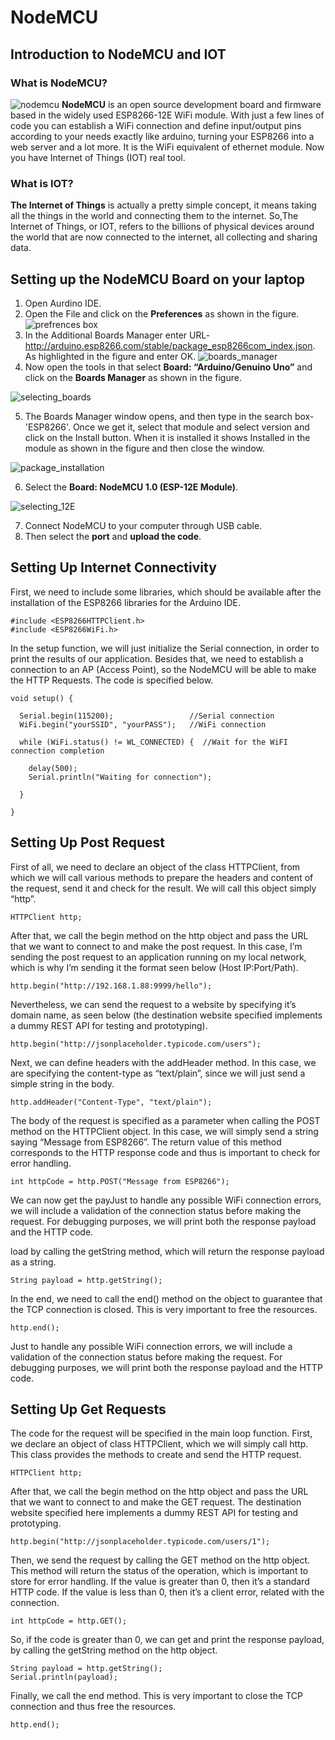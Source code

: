 # NodeMCU
## Introduction to NodeMCU and IOT
### What is NodeMCU?
![nodemcu](/images/nodemcu.jpg)
**NodeMCU** is an open source development board and firmware based in the widely used ESP8266-12E WiFi module. With just a few lines of code you can establish a WiFi connection and define input/output pins according to your needs exactly like arduino, turning your ESP8266 into a web server and a lot more. It is the WiFi equivalent of ethernet module. Now you have Internet of Things (IOT) real tool.
### What is IOT?
**The Internet of Things** is actually a pretty simple concept, it means taking all the things in the world and connecting them to the internet. So,The Internet of Things, or IOT, refers to the billions of physical devices around the world that are now connected to the internet, all collecting and sharing data.
## Setting up the NodeMCU Board on your laptop
1. Open Aurdino IDE.
2. Open the File and click on the **Preferences** as shown in the figure.
![prefrences box](/images/pref.jpg)
3. In the Additional Boards Manager enter URL- http://arduino.esp8266.com/stable/package_esp8266com_index.json. As highlighted in the figure and enter OK.
![boards_manager](/images/boards.jpg)
4. Now open the tools in that select **Board: “Arduino/Genuino Uno”** and click on the **Boards Manager** as shown in the figure.

![selecting_boards](/images/bs.jpg)

5. The Boards Manager window opens, and then type in the search box-'ESP8266'. Once we get it, select that module and select version and click on the Install button. When it is installed it shows Installed in the module as shown in the figure and then close the window.

![package_installation](/images/package.jpg)

6. Select the **Board: NodeMCU 1.0 (ESP-12E Module)**.

![selecting_12E](/images/12e.jpg)

7. Connect NodeMCU to your computer through USB cable.
8. Then select the **port** and **upload the code**.
## Setting Up Internet Connectivity
First, we need to include some libraries, which should be available after the installation of the ESP8266 libraries for the Arduino IDE.
```
#include <ESP8266HTTPClient.h>
#include <ESP8266WiFi.h>
```
In the setup function, we will just initialize the Serial connection, in order to print the results of our application. Besides that, we need to establish a connection to an AP (Access Point), so the NodeMCU will be able to make the HTTP Requests. The code is specified below.
```
void setup() {
 
  Serial.begin(115200);             	//Serial connection
  WiFi.begin("yourSSID", "yourPASS");   //WiFi connection
 
  while (WiFi.status() != WL_CONNECTED) {  //Wait for the WiFI connection completion
 
    delay(500);
    Serial.println("Waiting for connection");
 
  }
 
}
```
## Setting Up Post Request
First of all, we need to declare an object of the class HTTPClient, from which we will call various methods to prepare the headers and content of the request, send it and check for the result. We will call this object simply “http”.
```
HTTPClient http;
```
After that, we call the begin method on the http object and pass the URL that we want to connect to and make the post request. In this case, I’m sending the post request to an application running on my local network, which is why I’m sending it the format seen below (Host IP:Port/Path).
```
http.begin("http://192.168.1.88:9999/hello");
```
Nevertheless, we can send the request to a website by specifying it’s domain name, as seen below (the destination website specified implements a dummy REST API for testing and prototyping).
```
http.begin("http://jsonplaceholder.typicode.com/users");
```
Next, we can define headers with the addHeader method. In this case, we are specifying the content-type as “text/plain”, since we will just send a simple string in the body.
```
http.addHeader("Content-Type", "text/plain");
```
The body of the request is specified as a parameter when calling the POST method on the HTTPClient object. In this case, we will simply send a string saying “Message from ESP8266”. The return value of this method corresponds to the HTTP response code and thus is important to check for error handling.
```
int httpCode = http.POST("Message from ESP8266");
```
We can now get the payJust to handle any possible WiFi connection errors, we will include a validation of the connection status before making the request. For debugging purposes, we will print both the response payload and the HTTP code.

load by calling the getString method, which will return the response payload as a string.
```
String payload = http.getString();
```
In the end, we need to call the end() method on the object to guarantee that the TCP connection is closed. This is very important to free the resources.
```
http.end();
```
Just to handle any possible WiFi connection errors, we will include a validation of the connection status before making the request. For debugging purposes, we will print both the response payload and the HTTP code.

## Setting Up Get Requests

The code for the request will be specified in the main loop function. First, we declare an object of class HTTPClient, which we will simply call http. This class provides the methods to create and send the HTTP request.
```
HTTPClient http;
```
After that, we call the begin method on the http object and pass the URL that we want to connect to and make the GET request. The destination website specified here implements a dummy REST API for testing and prototyping.
```
http.begin("http://jsonplaceholder.typicode.com/users/1");
```
Then, we send the request by calling the GET method on the http object. This method will return the status of the operation, which is important to store for error handling. If the value is greater than 0, then it’s a standard HTTP code. If the value is less than 0, then it’s a client error, related with the connection. 
```
int httpCode = http.GET();
```
So, if the code is greater than 0, we can get and print the response payload, by calling the getString method on the http object.
```
String payload = http.getString();
Serial.println(payload);
```
Finally, we call the end method. This is very important to close the TCP connection and thus free the resources.
```
http.end();
```


